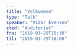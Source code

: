```yaml
---
title: "Velkommen"
type: "Talk"
speaker: "Vidar Evensen"
sted: "Auditoriet"
fra: "2019-03-29T15:30"
til: "2019-03-29T16:00"
---
```

